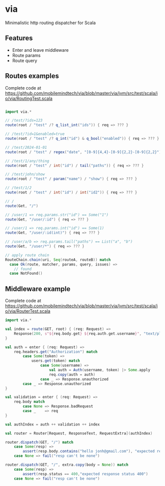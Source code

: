 # via
Minimalistic http routing dispatcher for Scala

## Features

* Enter and leave middleware
* Route params
* Route query

## Routes examples

Complete code at https://github.com/mobilemindtech/via/blob/master/via/jvm/src/test/scala/io/via/RoutingTest.scala

```scala

import via.*

// /test/?ids=123
route(root / "test" /? q_list_int("ids")) { req => ??? }

// /test/?id=1&enabled=true
route(root / "test" /? q_int("id") & q_bool("enabled")) { req => ??? }

// /test/2024-01-01
route(root / "test" / regex("date", "[0-9]{4,4}-[0-9]{2,2}-[0-9]{2,2}")) { req => ??? }

// /test/1/any/thing
route(root / "test" / int("id") / tail("paths")) { req => ??? }

// /test/john/show
route(root / "test" / param("name") / "show") { req => ??? }

// /test/1/2
route(root / "test" / int("id") / int("id2")) { req => ??? }

// /
route(Get, "/")

// /user/1 => req.params.str("id") == Some("1")
route(Get, "/user/:id") { req => ??? }

// /user/1 => req.params.int("id") == Some(1)
route(Get, "/user/:id(int)") { req => ??? }

// /user/a/b => req.params.tail("paths") == List("a", "b")
route(Get, "/user/*") { req => ??? }

// apply route chain
RouteChain.chain(uri, Seq(routeA, routeB)) match
  case Ok(route, matcher, params, query, issues) =>
    // found
  case NotFound()

```

## Middleware example

Complete code at https://github.com/mobilemindtech/via/blob/master/via/jvm/src/test/scala/io/via/RouterTest.scala

```scala
import via.*

val index = route(GET, root) { (req: Request) =>
    Response(200, s"${req.body.get} ${req.auth.get.username}", "text/plain")
}

val auth = enter { (req: Request) =>
    req.headers.get("Authorization") match
        case Some(token) =>
            users.get(token) match
                case Some(username) =>
                    val auth = Auth(username, token) |> Some.apply
                    req.copy(auth = auth)
                case _ => Response.unauthorized
        case _ => Response.unauthorized
}

val validation = enter { (req: Request) =>
    req.body match
        case None => Response.badRequest
        case _    => req
}

val authIndex = auth ++ validation ++ index

val router = Router[Request, ResponseText, RequestExtra](authIndex)

router.dispatch(GET, "/") match
    case Some(resp) =>
        assert(resp.body.contains("hello jonh@gmail.com"), "expected response hello jonh@gmail.com")
    case None => fail("resp can't be none")

router.dispatch(GET, "/", extra.copy(body = None)) match
    case Some(resp) =>
        assert(resp.status == 400,"expected response status 400")
    case None => fail("resp can't be none")

```